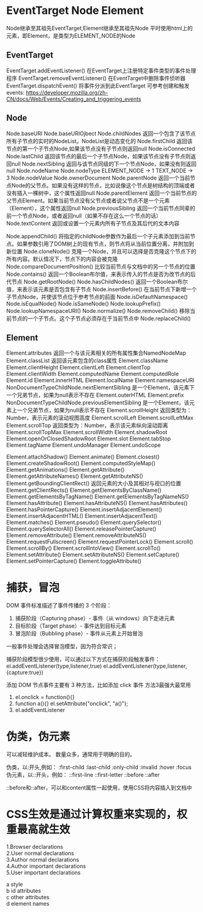 # EventTarget Node Element

Node继承至其祖先EventTarget,Element继承至其祖先Node
平时使用html上的元素，即Element，是类型为ELEMENT_NODE的Node

## EventTarget
EventTarget.addEventListener() 在EventTarget上注册特定事件类型的事件处理程序
EventTarget.removeEventListener() 在EventTarget中删除事件侦听器
EventTarget.dispatchEvent() 将事件分派到此EventTarget
可参考创建和触发events:
https://developer.mozilla.org/zh-CN/docs/Web/Events/Creating_and_triggering_events

## Node
Node.baseURI
Node.baseURIOjbect
Node.childNodes 返回一个包含了该节点所有子节点的实时的NodeList。NodeList是动态变化的
Node.firstChild 返回该节点的第一个子节点Node,如果该节点没有子节点则返回null
Node.isConnected 
Node.lastChild 返回该节点的最后一个子节点Node，如果该节点没有子节点则返回null
Node.nextSibling 返回与该节点同级的下一个节点Node，如果没有则返回null
Node.nodeName
Node.nodeType ELEMENT_NODE -> 1 TEXT_NODE -> 3
Node.nodeValue
Node.ownerDocument
Node.parentNode 返回一个当前节点Node的父节点。如果没有这样的节点，比如说像这个节点是树结构的顶端或者没有插入一棵树中，这个属性返回null
Node.parentElement 返回一个当前节点的父节点Element。如果当前节点没有父节点或者说父节点不是一个元素（Element），这个属性返回null
Node.previousSibling 返回一个当前节点同辈的前一个节点Node，或者返回null（如果不存在这么一个节点的话）
Node.textContent 返回或设置一个元素内所有子节点及其后代的文本内容

Node.appendChild() 将指定的childNode参数作为最后一个子元素添加到当前节点。如果参数引用了DOM树上的现有节点，则节点将从当前位置分离，并附加到新位置
Node.cloneNode() 克隆一个Node，并且可以选择是否克隆这个节点下的所有内容。默认情况下，节点下的内容会被克隆
Node.compareDocumentPosition() 比较当前节点与文档中的另一个节点的位置
Node.contains() 返回一个Boolean布尔值，来表示传入的节点是否为改节点的后代节点
Node.getRootNode() 
Node.hasChildNodes() 返回一个Boolean布尔值，来表示该元素是否包含有子节点
Node.insertBefore() 在当前节点下新增一个子节点Node，并使该节点位于参考节点的前面
Node.isDefaultNamespace()
Node.isEqualNode()
Node.isSameNode()
Node.lookupPrefix()
Node.lookupNamespaceURI()
Node.normalize()
Node.removeChild() 移除当前节点的一个子节点。这个子节点必须存在于当前节点中
Node.replaceChild()

## Element
Element.attributes 返回一个与该元素相关的所有属性集合NamedNodeMap
Element.classList 返回该元素包含的class属性
Element.className
Element.clientHeight
Element.clientLeft
Element.clientTop
Element.clientWidth
Element.computedName
Element.computedRole
Element.id
Element.innerHTML
Element.localName
Element.namespaceURI
NonDocumentTypeChildNode.nextElementSibling 是一个Element，该元素下一个兄弟节点，如果为null表示不存在
Element.outerHTML
Element.prefix
NonDocumentTypeChildNode.previousElementSibling 是一个Element，该元素上一个兄弟节点，如果为null表示不存在
Element.scrollHeight 返回类型为：Number，表示元素的滚动视图高度
Element.scrollLeft
Element.scrollLeftMax
Element.scrollTop 返回类型为：Number，表示该元素纵向滚动距离
Element.scrollTopMax
Element.scrollWidth
Element.shadowRoot
Element.openOrClosedShadowRoot
Element.slot
Element.tabStop
Element.tagName
Element.undoManager
Element.undoScope

Element.attachShadow()
Element.animate()
Element.closest()
Element.createShadowRoot()
Element.computedStyleMap()
Element.getAnimations()
Element.getAttribute()
Element.getAttributeNames()
Element.getAttributeNS()
Element.getBoundingClientRect() 返回元素的大小及其相对与视口的位置
Element.getClientRects()
Element.getElementsByClassName()
Element.getElementsByTagName()
Element.getElementsByTagNameNS()
Element.hasAttribute()
Element.hasAttributeNS()
Element.hasAttributes()
Element.hasPointerCapture()
Element.insertAdjacentElement()
Element.insertAdjacentHTML()
Element.insertAdjacentText()
Element.matches()
Element.pseudo()
Element.querySelector()
Element.querySelectorAll()
Element.releasePointerCapture()
Element.removeAttribute()
Element.removeAttributeNS()
Element.requestFullscreen()
Element.requestPointerLock()
Element.scroll()
Element.scrollBy()
Element.scrollIntoView()
Element.scrollTo()
Element.setAttribute()
Element.setAttributeNS()
Element.setCapture()
Element.setPointerCapture()
Element.toggleAttribute()

# 捕获，冒泡

DOM 事件标准描述了事件传播的 3 个阶段：

1. 捕获阶段（Capturing phase）- 事件（从 windows）向下走进元素
2. 目标阶段（Target phase）- 事件达到目标元素
3. 冒泡阶段（Bubbling phase）- 事件从元素上开始冒泡

一般事件处理会选择冒泡模型，因为符合常识；

捕获阶段模型很少使用，可以通过以下方式在捕获阶段触发事件：
el.addEventListener(type,listener,true)
el.addEventListener(type,listener,{capture:true})

添加 DOM 节点事件主要有 3 种方法，比如添加 click 事件
方法3最强大最常用

1. el.onclick = function(){}
2. function a(){}
   el.setAttribute("onclick", "a()");
3. el.addEventListener


# 伪类，伪元素

可以减轻维护成本。
数量众多，通常用于明确的目的。

伪类，以:开头,例如：
:first-child
:last-child
:only-child
:invalid
:hover
:focus
伪元素，以::开头，例如：
::first-line
::first-letter
::before
::after

::before和::after，可以和content属性一起使用，使用CSS将内容插入到文档中


# CSS生效是通过计算权重来实现的，权重最高就生效

1.Browser declarations  
2.User normal declarations  
3.Author normal declarations  
4.Author important declarations  
5.User important declarations  

a style  
b id attributes  
c other attributes  
d element names